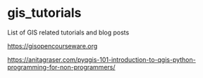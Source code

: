 # gis_tutorials
List of GIS related tutorials and blog posts


https://gisopencourseware.org

https://anitagraser.com/pyqgis-101-introduction-to-qgis-python-programming-for-non-programmers/

